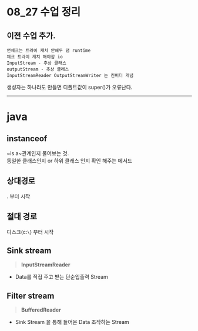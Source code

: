 # 08_27 수업 정리


## 이전 수업 추가.  
    언체크는 트라이 캐치 안해두 댐 runtime  
    체크 트라이 캐치 해야함 io  
    InputStream - 추상 클래스  
    outputStream - 추상 클래스  
    InputStreamReader OutputStreamWriter 는 컨버터 개념  

생성자는 하나라도 만들면 디폴트값이 super()가 오류난다.

---
# java 

## instanceof  
~is a~관계인지 물어보는 것.  
동일한 클래스인지 or 하위 클래스 인지 확인 해주는 메서드

## 상대경로 
. 부터 시작 

## 절대 경로 
디스크(c:`\`) 부터 시작

## Sink stream  
> **InputStreamReader** 
- Data를 직접 주고 받는 단순입출력 Stream 

## Filter stream 
> **BufferedReader**
- Sink Stream 을 통해 들어온 Data 조작하는 Stream 



